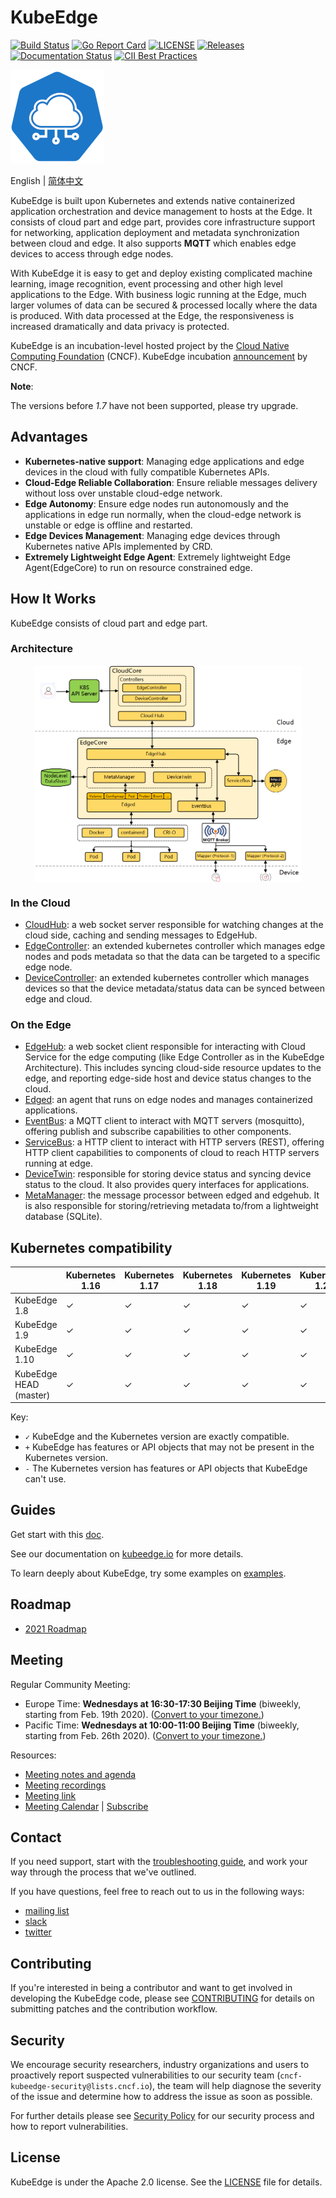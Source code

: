 # KubeEdge
[![Build Status](https://travis-ci.org/kubeedge/kubeedge.svg?branch=master)](https://travis-ci.org/kubeedge/kubeedge)
[![Go Report Card](https://goreportcard.com/badge/github.com/kubeedge/kubeedge)](https://goreportcard.com/report/github.com/kubeedge/kubeedge)
[![LICENSE](https://img.shields.io/github/license/kubeedge/kubeedge.svg?style=flat-square)](/LICENSE)
[![Releases](https://img.shields.io/github/release/kubeedge/kubeedge/all.svg?style=flat-square)](https://github.com/kubeedge/kubeedge/releases)
[![Documentation Status](https://readthedocs.org/projects/kubeedge/badge/?version=latest)](https://kubeedge.readthedocs.io/en/latest/?badge=latest)
[![CII Best Practices](https://bestpractices.coreinfrastructure.org/projects/3018/badge)](https://bestpractices.coreinfrastructure.org/projects/3018)

<img src="./docs/images/kubeedge-logo-only.png">

English | [简体中文](./README_zh.md)

KubeEdge is built upon Kubernetes and extends native containerized application orchestration and device management to hosts at the Edge.
It consists of cloud part and edge part, provides core infrastructure support for networking, application deployment and metadata synchronization
between cloud and edge. It also supports **MQTT** which enables edge devices to access through edge nodes.

With KubeEdge it is easy to get and deploy existing complicated machine learning, image recognition, event processing and other high level applications to the Edge.
With business logic running at the Edge, much larger volumes of data can be secured & processed locally where the data is produced.
With data processed at the Edge, the responsiveness is increased dramatically and data privacy is protected.

KubeEdge is an incubation-level hosted project by the [Cloud Native Computing Foundation](https://cncf.io) (CNCF). KubeEdge incubation [announcement](https://www.cncf.io/blog/2020/09/16/toc-approves-kubeedge-as-incubating-project/) by CNCF.

**Note**:

The versions before *1.7* have not been supported, please try upgrade.

## Advantages

- **Kubernetes-native support**: Managing edge applications and edge devices in the cloud with fully compatible Kubernetes APIs.
- **Cloud-Edge Reliable Collaboration**: Ensure reliable messages delivery without loss over unstable cloud-edge network.
- **Edge Autonomy**: Ensure edge nodes run autonomously and the applications in edge run normally, when the cloud-edge network is unstable or edge is offline and restarted.
- **Edge Devices Management**: Managing edge devices through Kubernetes native APIs implemented by CRD.
- **Extremely Lightweight Edge Agent**: Extremely lightweight Edge Agent(EdgeCore) to run on resource constrained edge.


## How It Works

KubeEdge consists of cloud part and edge part.

### Architecture

<div  align="center">
<img src="./docs/images/kubeedge_arch.png" width = "85%" align="center">
</div>

### In the Cloud
- [CloudHub](https://kubeedge.io/en/docs/architecture/cloud/cloudhub): a web socket server responsible for watching changes at the cloud side, caching and sending messages to EdgeHub.
- [EdgeController](https://kubeedge.io/en/docs/architecture/cloud/edge_controller): an extended kubernetes controller which manages edge nodes and pods metadata so that the data can be targeted to a specific edge node.
- [DeviceController](https://kubeedge.io/en/docs/architecture/cloud/device_controller): an extended kubernetes controller which manages devices so that the device metadata/status data can be synced between edge and cloud.


### On the Edge
- [EdgeHub](https://kubeedge.io/en/docs/architecture/edge/edgehub): a web socket client responsible for interacting with Cloud Service for the edge computing (like Edge Controller as in the KubeEdge Architecture). This includes syncing cloud-side resource updates to the edge, and reporting edge-side host and device status changes to the cloud.
- [Edged](https://kubeedge.io/en/docs/architecture/edge/edged): an agent that runs on edge nodes and manages containerized applications.
- [EventBus](https://kubeedge.io/en/docs/architecture/edge/eventbus): a MQTT client to interact with MQTT servers (mosquitto), offering publish and subscribe capabilities to other components.
- [ServiceBus](https://kubeedge.io/en/docs/architecture/edge/servicebus): a HTTP client to interact with HTTP servers (REST), offering HTTP client capabilities to components of cloud to reach HTTP servers running at edge.
- [DeviceTwin](https://kubeedge.io/en/docs/architecture/edge/devicetwin): responsible for storing device status and syncing device status to the cloud. It also provides query interfaces for applications.
- [MetaManager](https://kubeedge.io/en/docs/architecture/edge/metamanager): the message processor between edged and edgehub. It is also responsible for storing/retrieving metadata to/from a lightweight database (SQLite).

## Kubernetes compatibility

|                        | Kubernetes 1.16 | Kubernetes 1.17 | Kubernetes 1.18 | Kubernetes 1.19 | Kubernetes 1.20 | Kubernetes 1.21 | Kubernetes 1.22 |
|------------------------|-----------------|-----------------|-----------------|-----------------|-----------------|-----------------|-----------------|
| KubeEdge 1.8           | ✓               | ✓               | ✓               | ✓               | ✓               | ✓               | ✓               |
| KubeEdge 1.9           | ✓               | ✓               | ✓               | ✓               | ✓               | ✓               | ✓               |
| KubeEdge 1.10          | ✓               | ✓               | ✓               | ✓               | ✓               | ✓               | ✓               |
| KubeEdge HEAD (master) | ✓               | ✓               | ✓               | ✓               | ✓               | ✓               | ✓               |

Key:
* `✓` KubeEdge and the Kubernetes version are exactly compatible.
* `+` KubeEdge has features or API objects that may not be present in the Kubernetes version.
* `-` The Kubernetes version has features or API objects that KubeEdge can't use.

## Guides

Get start with this [doc](https://kubeedge.io/en/docs).

See our documentation on [kubeedge.io](https://kubeedge.io) for more details.

To learn deeply about KubeEdge, try some examples on [examples](https://github.com/kubeedge/examples).

## Roadmap

* [2021 Roadmap](./docs/roadmap.md#roadmap)

## Meeting

Regular Community Meeting:
- Europe Time: **Wednesdays at 16:30-17:30 Beijing Time** (biweekly, starting from Feb. 19th 2020).
([Convert to your timezone.](https://www.thetimezoneconverter.com/?t=16%3A30&tz=GMT%2B8&))
- Pacific Time: **Wednesdays at 10:00-11:00 Beijing Time** (biweekly, starting from Feb. 26th 2020).
([Convert to your timezone.](https://www.thetimezoneconverter.com/?t=10%3A00&tz=GMT%2B8&))

Resources:
- [Meeting notes and agenda](https://docs.google.com/document/d/1Sr5QS_Z04uPfRbA7PrXr3aPwCRpx7EtsyHq7mp6CnHs/edit)
- [Meeting recordings](https://www.youtube.com/playlist?list=PLQtlO1kVWGXkRGkjSrLGEPJODoPb8s5FM)
- [Meeting link](https://zoom.us/j/4167237304)
- [Meeting Calendar](https://calendar.google.com/calendar/embed?src=8rjk8o516vfte21qibvlae3lj4%40group.calendar.google.com) | [Subscribe](https://calendar.google.com/calendar?cid=OHJqazhvNTE2dmZ0ZTIxcWlidmxhZTNsajRAZ3JvdXAuY2FsZW5kYXIuZ29vZ2xlLmNvbQ)

## Contact

If you need support, start with the [troubleshooting guide](https://kubeedge.io/en/docs/developer/troubleshooting), and work your way through the process that we've outlined.

If you have questions, feel free to reach out to us in the following ways:

- [mailing list](https://groups.google.com/forum/#!forum/kubeedge)
- [slack](https://join.slack.com/t/kubeedge/shared_invite/enQtNjc0MTg2NTg2MTk0LWJmOTBmOGRkZWNhMTVkNGU1ZjkwNDY4MTY4YTAwNDAyMjRkMjdlMjIzYmMxODY1NGZjYzc4MWM5YmIxZjU1ZDI)
- [twitter](https://twitter.com/kubeedge)

## Contributing

If you're interested in being a contributor and want to get involved in
developing the KubeEdge code, please see [CONTRIBUTING](./CONTRIBUTING.md) for
details on submitting patches and the contribution workflow.

## Security

We encourage security researchers, industry organizations and users to proactively report suspected vulnerabilities to our security team (`cncf-kubeedge-security@lists.cncf.io`), the team will help diagnose the severity of the issue and determine how to address the issue as soon as possible.

For further details please see [Security Policy](https://github.com/kubeedge/community/blob/master/security-team/SECURITY.md) for our security process and how to report vulnerabilities.

## License

KubeEdge is under the Apache 2.0 license. See the [LICENSE](LICENSE) file for details.
